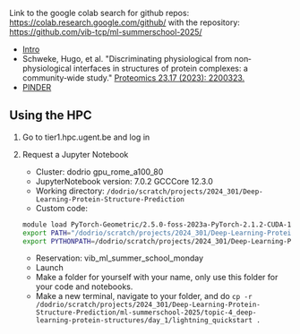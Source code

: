 Link to the google colab search for github repos: <https://colab.research.google.com/github/>
with the repository: <https://github.com/vib-tcp/ml-summerschool-2025/>

- [Intro](https://docs.google.com/presentation/d/1rtVVJ-6dQNv9gAALjZJTg4HZxq7Onc2c03XFSwuUivQ/edit?usp=sharing)
- Schweke, Hugo, et al. "Discriminating physiological from non‐physiological interfaces in structures of protein complexes: a community‐wide study." [Proteomics 23.17 (2023): 2200323.](https://analyticalsciencejournals.onlinelibrary.wiley.com/doi/10.1002/pmic.202200323)
- [PINDER](pinder.sh)

## Using the HPC

1. Go to tier1.hpc.ugent.be and log in
2. Request a Jupyter Notebook
   - Cluster: dodrio gpu_rome_a100_80
   - JupyterNotebook version: 7.0.2 GCCCore 12.3.0
   - Working directory: `/dodrio/scratch/projects/2024_301/Deep-Learning-Protein-Structure-Prediction`
   - Custom code:

    ```sh
    module load PyTorch-Geometric/2.5.0-foss-2023a-PyTorch-2.1.2-CUDA-12.1.1 Transformers/4.39.3-gfbf-2023a PyTorch-Lightning/2.2.1-foss-2023a-CUDA-12.1.1
    export PATH="/dodrio/scratch/projects/2024_301/Deep-Learning-Protein-Structure-Prediction/pip_dir/dodrio/scratch/users/vsc49670/.local/:$PATH"
    export PYTHONPATH=/dodrio/scratch/projects/2024_301/Deep-Learning-Protein-Structure-Prediction/pip_dir/dodrio/scratch/users/vsc49670/.local/lib/python3.11/site-packages/:$PYTHONPATH
    ```

   - Reservation: vib_ml_summer_school_monday
   - Launch
   - Make a folder for yourself with your name, only use this folder for your code and notebooks.
   - Make a new terminal, navigate to your folder, and do `cp -r /dodrio/scratch/projects/2024_301/Deep-Learning-Protein-Structure-Prediction/ml-summerschool-2025/topic-4_deep-learning-protein-structures/day_1/lightning_quickstart .`
